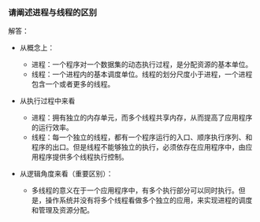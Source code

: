 ### 请阐述进程与线程的区别

解答：

- 从概念上：
    - 进程：一个程序对一个数据集的动态执行过程，是分配资源的基本单位。
    - 线程：一个进程内的基本调度单位。线程的划分尺度小于进程，一个进程包含一个或者更多的线程。

- 从执行过程中来看
    - 进程：拥有独立的内存单元，而多个线程共享内存，从而提高了应用程序的运行效率。
    - 线程：每一个独立的线程，都有一个程序运行的入口、顺序执行序列、和程序的出口。但是线程不能够独立的执行，必须依存在应用程序中，由应用程序提供多个线程执行控制。

 - 从逻辑角度来看（重要区别）：
    - 多线程的意义在于一个应用程序中，有多个执行部分可以同时执行。但是，操作系统并没有将多个线程看做多个独立的应用，来实现进程的调度和管理及资源分配。
